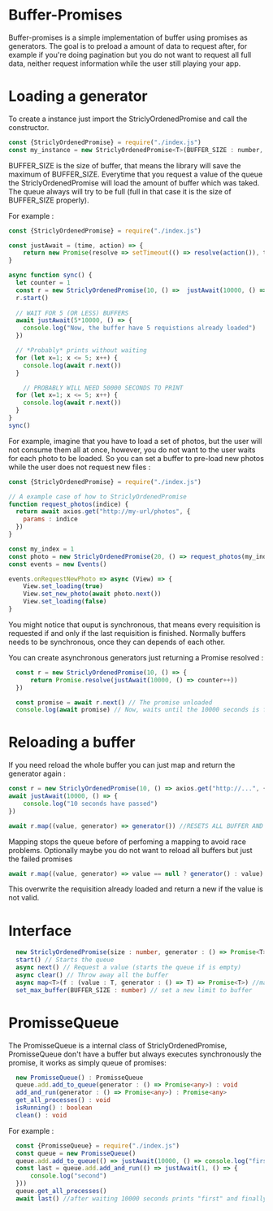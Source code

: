 # Buffer-Promises

Buffer-promises is a simple implementation of buffer using promises as generators. The goal is to preload a amount of data to request after, for example if you're doing pagination but you do not want to request all full data, neither request information while the user still playing your app.

# Loading a generator

To create a instance just import the StriclyOrdenedPromise and call the constructor.
```js
const {StriclyOrdenedPromise} = require("./index.js")
const my_instance = new StriclyOrdenedPromise<T>(BUFFER_SIZE : number, GENERATOR : () => Promise<T>)
```

BUFFER_SIZE is the size of buffer, that means the library will save the maximum of BUFFER_SIZE. Everytime that you request a value of the queue the StriclyOrdenedPromise will load the amount of buffer which was taked. The queue always will try to be full (full in that case it is the size of BUFFER_SIZE properly).

For example :

```js
const {StriclyOrdenedPromise} = require("./index.js")

const justAwait = (time, action) => {
    return new Promise(resolve => setTimeout(() => resolve(action()), time))
}

async function sync() {
  let counter = 1
  const r = new StriclyOrdenedPromise(10, () =>  justAwait(10000, () => counter++))
  r.start()
  
  // WAIT FOR 5 (OR LESS) BUFFERS 
  await justAwait(5*10000, () => {
    console.log("Now, the buffer have 5 requistions already loaded")
  })

  // *Probably* prints without waiting
  for (let x=1; x <= 5; x++) {
    console.log(await r.next())
  }

    // PROBABLY WILL NEED 50000 SECONDS TO PRINT
  for (let x=1; x <= 5; x++) {
    console.log(await r.next())
  }
}
sync()

```

For example, imagine that you have to load a set of photos, but the user will not consume them all at once, however, you do not want to the user waits for each photo to be loaded. So you can set a buffer to pre-load new photos while the user does not request new files :

```js
const {StriclyOrdenedPromise} = require("./index.js")

// A example case of how to StriclyOrdenedPromise
function request_photos(indice) {
  return await axios.get("http://my-url/photos", {
    params : indice
  })
}

const my_index = 1
const photo = new StriclyOrdenedPromise(20, () => request_photos(my_index++))
const events = new Events()

events.onRequestNewPhoto => async (View) => {
    View.set_loading(true)
    View.set_new_photo(await photo.next())
    View.set_loading(false)
}

```

You might notice that ouput is synchronous, that means every requisition is requested if and only if the last requisition is finished. Normally buffers needs to be synchronous, once they can depends of each other. 

You can create asynchronous generators just returning a Promise resolved :

```js
  const r = new StriclyOrdenedPromise(10, () => {
      return Promise.resolve(justAwait(10000, () => counter++))
  })

  const promise = await r.next() // The promise unloaded
  console.log(await promise) // Now, waits until the 10000 seconds is finished
```

# Reloading a buffer

If you need reload the whole buffer you can just map and return the generator again :

```js
const r = new StriclyOrdenedPromise(10, () => axios.get("http://...", {})
await justAwait(10000, () => {
    console.log("10 seconds have passed")
})

await r.map((value, generator) => generator()) //RESETS ALL BUFFER AND REQUEST FOR EACH BUFFER LOADED
```

Mapping stops the queue before of perfoming a mapping to avoid race problems.
Optionally maybe you do not want to reload all buffers but just the failed promises 

```js
await r.map((value, generator) => value == null ? generator() : value)
```

This overwrite the requisition already loaded and return a new if the value is not valid.

# Interface 

```ts
  new StriclyOrdenedPromise(size : number, generator : () => Promise<T>) : StriclyOrdenedPromise<T>
  start() // Starts the queue
  async next() // Request a value (starts the queue if is empty)
  async clear() // Throw away all the buffer
  async map<T>(f : (value : T, generator : () => T) => Promise<T>) //maps the buffer avaliable
  set_max_buffer(BUFFER_SIZE : number) // set a new limit to buffer
```

# PromisseQueue

The PromisseQueue is a internal class of StriclyOrdenedPromise, PromisseQueue don't have a buffer but always executes synchronously the promise, it works as simply queue of promises:

```ts
  new PromisseQueue() : PromisseQueue
  queue.add.add_to_queue(generator : () => Promise<any>) : void
  add_and_run(generator : () => Promise<any>) : Promise<any> 
  get_all_processes() : void
  isRunning() : boolean
  clean() : void
```

For example :
```js
  const {PromisseQueue} = require("./index.js")
  const queue = new PromisseQueue()
  queue.add.add_to_queue(() => justAwait(10000, () => console.log("first")))
  const last = queue.add.add_and_run(() => justAwait(1, () => {
      console.log("second")
  }))
  queue.get_all_processes()
  await last() //after waiting 10000 seconds prints "first" and finally prints "second"

```


